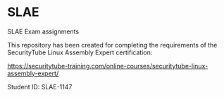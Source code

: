 # SLAE
SLAE Exam assignments

This repository has been created for completing the requirements of the SecurityTube Linux Assembly Expert certification:

https://securitytube-training.com/online-courses/securitytube-linux-assembly-expert/

Student ID: SLAE-1147
